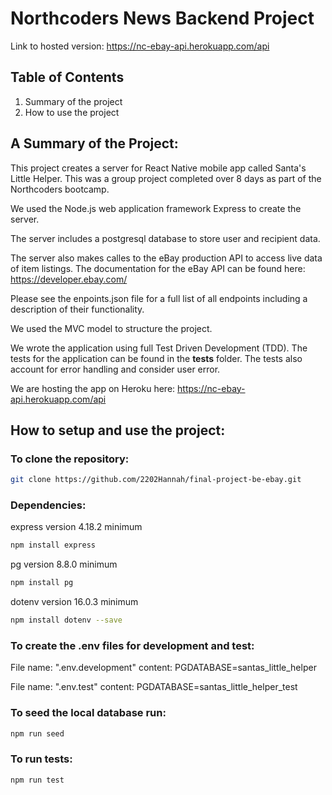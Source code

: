 # Northcoders News Backend Project

Link to hosted version: https://nc-ebay-api.herokuapp.com/api

## Table of Contents

1. Summary of the project
2. How to use the project

## A Summary of the Project:

This project creates a server for React Native mobile app called Santa's Little Helper. This was a group project completed over 8 days as part of the Northcoders bootcamp.

We used the Node.js web application framework Express to create the server.

The server includes a postgresql database to store user and recipient data.

The server also makes calles to the eBay production API to access live data of item listings. The documentation for the eBay API can be found here: https://developer.ebay.com/

Please see the enpoints.json file for a full list of all endpoints including a description of their functionality.

We used the MVC model to structure the project.

We wrote the application using full Test Driven Development (TDD). The tests for the application can be found in the **tests** folder. The tests also account for error handling and consider user error.

We are hosting the app on Heroku here: https://nc-ebay-api.herokuapp.com/api

## How to setup and use the project:

### To clone the repository:

```bash dark
git clone https://github.com/2202Hannah/final-project-be-ebay.git
```

### Dependencies:

express version 4.18.2 minimum

```bash dark
npm install express
```

pg version 8.8.0 minimum

```bash dark
npm install pg
```

dotenv version 16.0.3 minimum

```bash dark
npm install dotenv --save
```

### To create the .env files for development and test:

File name: ".env.development"
content: PGDATABASE=santas_little_helper

File name: ".env.test"
content: PGDATABASE=santas_little_helper_test

### To seed the local database run:

```bash dark
npm run seed
```

### To run tests:

```bash dark
npm run test
```
